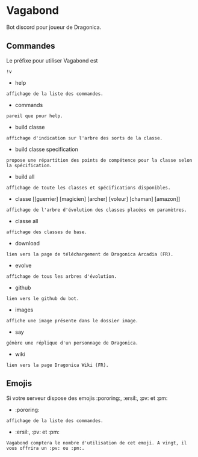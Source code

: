 # Vagabond

Bot discord pour joueur de Dragonica.

## Commandes

Le préfixe pour utiliser Vagabond est
```
!v
```

- help
```
affichage de la liste des commandes.
```

- commands
```
pareil que pour help.
```

- build classe
```
affichage d'indication sur l'arbre des sorts de la classe.
```

- build classe specification
```
propose une répartition des points de compétence pour la classe selon la spécification.
```

- build all
```
affichage de toute les classes et spécifications disponibles.
```

- classe [[guerrier] [magicien] [archer] [voleur] [chaman] [amazon]]
```
affichage de l'arbre d'évolution des classes placées en paramètres.
```

- classe all
```
affichage des classes de base.
```

- download
```
lien vers la page de téléchargement de Dragonica Arcadia (FR).
```

- evolve
```
affichage de tous les arbres d'évolution.
```

- github
```
lien vers le github du bot.
```

- images
```
affiche une image présente dans le dossier image.
```

- say
```
génère une réplique d'un personnage de Dragonica.
```

- wiki
```
lien vers la page Dragonica Wiki (FR).
```

## Emojis

Si votre serveur dispose des emojis :pororing:, :ersil:, :pv: et :pm:

- :pororing:
```
affichage de la liste des commandes.
```

- :ersil:, :pv: et :pm:
```
Vagabond comptera le nombre d'utilisation de cet emoji. A vingt, il vous offrira un :pv: ou :pm:.
```